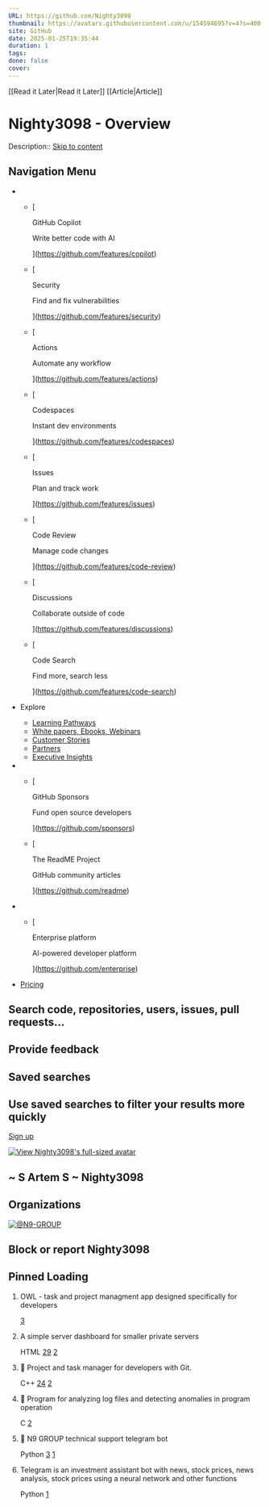 ```yaml
---
URL: https://github.com/Nighty3098
thumbnail: https://avatars.githubusercontent.com/u/154594695?v=4?s=400
site: GitHub
date: 2025-01-25T19:35:44
duration: 1
tags: 
done: false
cover: 
---
```

[[Read it Later|Read it Later]] [[Article|Article]] 
# Nighty3098 - Overview

Description:: [Skip to content](https://github.com/Nighty3098#start-of-content)

## Navigation Menu

-   -   [
        
        GitHub Copilot
        
        Write better code with AI
        
        
        
        ](https://github.com/features/copilot)
    -   [
        
        Security
        
        Find and fix vulnerabilities
        
        
        
        ](https://github.com/features/security)
    -   [
        
        Actions
        
        Automate any workflow
        
        
        
        ](https://github.com/features/actions)
    -   [
        
        Codespaces
        
        Instant dev environments
        
        
        
        ](https://github.com/features/codespaces)
    -   [
        
        Issues
        
        Plan and track work
        
        
        
        ](https://github.com/features/issues)
    -   [
        
        Code Review
        
        Manage code changes
        
        
        
        ](https://github.com/features/code-review)
    -   [
        
        Discussions
        
        Collaborate outside of code
        
        
        
        ](https://github.com/features/discussions)
    -   [
        
        Code Search
        
        Find more, search less
        
        
        
        ](https://github.com/features/code-search)
    

-   Explore
    
    -   [Learning Pathways](https://resources.github.com/learn/pathways)
    -   [White papers, Ebooks, Webinars](https://resources.github.com/)
    -   [Customer Stories](https://github.com/customer-stories)
    -   [Partners](https://partner.github.com/)
    -   [Executive Insights](https://github.com/solutions/executive-insights)
    
-   -   [
        
        GitHub Sponsors
        
        Fund open source developers
        
        
        
        ](https://github.com/sponsors)
    
    -   [
        
        The ReadME Project
        
        GitHub community articles
        
        
        
        ](https://github.com/readme)
    
-   -   [
        
        Enterprise platform
        
        AI-powered developer platform
        
        
        
        ](https://github.com/enterprise)
    
-   [Pricing](https://github.com/pricing)

## Search code, repositories, users, issues, pull requests...

## Provide feedback

## Saved searches

## Use saved searches to filter your results more quickly

[Sign up](https://github.com/signup?ref_cta=Sign+up&ref_loc=header+logged+out&ref_page=%2F%3Cuser-name%3E&source=header)

[![View Nighty3098's full-sized avatar](https://avatars.githubusercontent.com/u/154594695?v=4)](https://avatars.githubusercontent.com/u/154594695?v=4)

## ~ S Artem S ~ Nighty3098

## Organizations

[![@N9-GROUP](https://avatars.githubusercontent.com/u/171774367?s=64&v=4)](https://github.com/N9-GROUP)

## Block or report Nighty3098

## Pinned Loading

1.  OWL - task and project managment app designed specifically for developers
    
    [3](https://github.com/Nighty3098/OWL_APP/stargazers)
    
2.  A simple server dashboard for smaller private servers
    
    HTML [29](https://github.com/Nighty3098/SDash/stargazers) [2](https://github.com/Nighty3098/SDash/forks)
    
3.  👻 Project and task manager for developers with Git.
    
    C++ [24](https://github.com/Nighty3098/CodeKeeper/stargazers) [2](https://github.com/Nighty3098/CodeKeeper/forks)
    
4.  📑 Program for analyzing log files and detecting anomalies in program operation
    
    C [2](https://github.com/N9-GROUP/LogInsight/stargazers)
    
5.  🌆 N9 GROUP technical support telegram bot
    
    Python [3](https://github.com/Nighty3098/TechSupportBot/stargazers) [1](https://github.com/Nighty3098/TechSupportBot/forks)
    
6.  Telegram is an investment assistant bot with news, stock prices, news analysis, stock prices using a neural network and other functions
    
    Python [1](https://github.com/Nighty3098/InvestingAssistant/stargazers)

